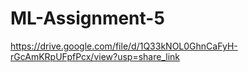 # ML-Assignment-5
https://drive.google.com/file/d/1Q33kNOL0GhnCaFyH-rGcAmKRpUFpfPcx/view?usp=share_link
